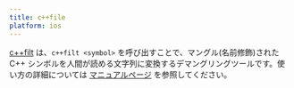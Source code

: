 ```yaml
---
title: c++file
platform: ios
---
```


[c++filt](https://www.gnu.org/software/binutils/ "GNU Binutils") は、`c++filt <symbol>` を呼び出すことで、マングル(名前修飾)された C++ シンボルを人間が読める文字列に変換するデマングリングツールです。使い方の詳細については [マニュアルページ](https://ftp.gnu.org/old-gnu/Manuals/binutils-2.12/html_node/binutils_11.html "c++filt") を参照してください。

